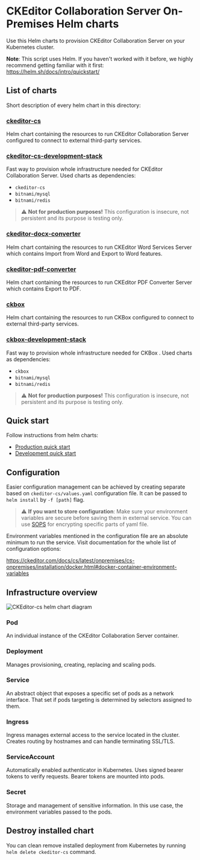 # CKEditor Collaboration Server On-Premises Helm charts

Use this Helm charts to provision CKEditor Collaboration Server on your
Kubernetes cluster.

**Note**: This script uses Helm. If you haven't worked with it before, we highly
recommend getting familiar with it first: https://helm.sh/docs/intro/quickstart/

## List of charts

Short description of every helm chart in this directory:

### [ckeditor-cs](ckeditor-cs)

Helm chart containing the resources to run CKEditor Collaboration Server
configured to connect to external third-party services.

### [ckeditor-cs-development-stack](ckeditor-cs-development-stack)

Fast way to provision whole infrastructure needed for CKEditor Collaboration
Server. Used charts as dependencies:
- `ckeditor-cs`
- `bitnami/mysql`
- `bitnami/redis`

>:warning: **Not for production purposes!** This configuration is insecure, not
>persistent and its purpose is testing only.

### [ckeditor-docx-converter](ckeditor-docx-converter)

Helm chart containing the resources to run CKEditor Word Services Server
which contains Import from Word and Export to Word features.

### [ckeditor-pdf-converter](ckeditor-pdf-converter)

Helm chart containing the resources to run CKEditor PDF Converter Server
which contains Export to PDF.

### [ckbox](ckbox)

Helm chart containing the resources to run CKBox configured to connect to
external third-party services.

### [ckbox-development-stack](ckbox-development-stack)

Fast way to provision whole infrastructure needed for CKBox . Used charts as
dependencies:
- `ckbox`
- `bitnami/mysql`
- `bitnami/redis`

>:warning: **Not for production purposes!** This configuration is insecure, not
>persistent and its purpose is testing only.
## Quick start

Follow instructions from helm charts:
- [Production quick start](ckeditor-cs/README.md#quick-start)
- [Development quick start](ckeditor-cs-development-stack/README.md#quick-start)

## Configuration

Easier configuration management can be achieved by creating separate based on
`ckeditor-cs/values.yaml` configuration file. It can be passed to `helm install`
by `-f [path]` flag.

> :warning: **If you want to store configuration**: Make sure your environment
> variables are secure before saving them in external service. You can use
> [SOPS](https://github.com/mozilla/sops) for encrypting specific parts of yaml
> file.

Environment variables mentioned in the configuration file are an absolute
minimum to run the service. Visit documentation for the whole list of
configuration options:

https://ckeditor.com/docs/cs/latest/onpremises/cs-onpremises/installation/docker.html#docker-container-environment-variables

## Infrastructure overview

![CKEditor-cs helm chart diagram](diagram.jpg)

### Pod

An individual instance of the CKEditor Collaboration Server container.

### Deployment

Manages provisioning, creating, replacing and scaling pods.

### Service

An abstract object that exposes a specific set of pods as a network interface.
That set if pods targeting is determined by selectors assigned to them.

### Ingress

Ingress manages external access to the service located in the cluster. Creates
routing by hostnames and can handle terminating SSL/TLS.

### ServiceAccount

Automatically enabled authenticator in Kubernetes. Uses signed bearer tokens to
verify requests. Bearer tokens are mounted into pods.

### Secret

Storage and management of sensitive information. In this use case, the
environment variables passed to the pods.

## Destroy installed chart
You can clean remove installed deployment from Kubernetes by running `helm
delete ckeditor-cs` command.
